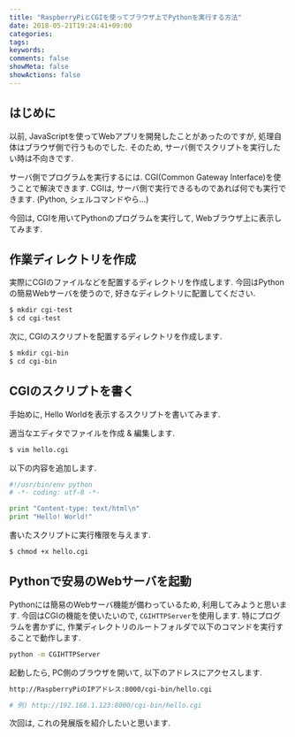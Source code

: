 ```yaml
---
title: "RaspberryPiとCGIを使ってブラウザ上でPythonを実行する方法"
date: 2018-05-21T19:24:41+09:00
categories:
tags:
keywords:
comments: false
showMeta: false
showActions: false
---
```


## はじめに
以前,  JavaScriptを使ってWebアプリを開発したことがあったのですが, 
処理自体はブラウザ側で行うものでした.
そのため, サーバ側でスクリプトを実行したい時は不向きです.

サーバ側でプログラムを実行するには. CGI(Common Gateway Interface)を使うことで解決できます.
CGIは, サーバ側で実行できるものであれば何でも実行できます. (Python, シェルコマンドやら...)

今回は, CGIを用いてPythonのプログラムを実行して, Webブラウザ上に表示してみます.


## 作業ディレクトリを作成
実際にCGIのファイルなどを配置するディレクトリを作成します.
今回はPythonの簡易Webサーバを使うので, 好きなディレクトリに配置してください.

```sh
$ mkdir cgi-test
$ cd cgi-test
```

次に, CGIのスクリプトを配置するディレクトリを作成します.

```sh
$ mkdir cgi-bin
$ cd cgi-bin
```

## CGIのスクリプトを書く

手始めに, Hello Worldを表示するスクリプトを書いてみます.

適当なエディタでファイルを作成 & 編集します.

```sh
$ vim hello.cgi
```

以下の内容を追加します.

```python
#!/usr/bin/env python
# -*- coding: utf-8 -*-

print "Content-type: text/html\n"
print "Hello! World!"
```
書いたスクリプトに実行権限を与えます.

```sh
$ chmod +x hello.cgi
```

## Pythonで安易のWebサーバを起動

Pythonには簡易のWebサーバ機能が備わっているため, 利用してみようと思います.
今回はCGIの機能を使いたいので, `CGIHTTPServer`を使用します.
特にプログラムを書かずに, 作業ディレクトリのルートフォルダで以下のコマンドを実行することで動作します.

```sh
python -m CGIHTTPServer
```

起動したら, PC側のブラウザを開いて, 以下のアドレスにアクセスします.

```sh
http://RaspberryPiのIPアドレス:8000/cgi-bin/hello.cgi

# 例) http://192.168.1.123:8000/cgi-bin/hello.cgi
```

次回は, これの発展版を紹介したいと思います.